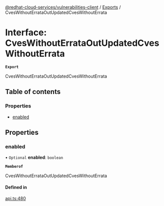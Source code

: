 [@redhat-cloud-services/vulnerabilities-client](../README.md) / [Exports](../modules.md) / CvesWithoutErrataOutUpdatedCvesWithoutErrata

# Interface: CvesWithoutErrataOutUpdatedCvesWithoutErrata

**`Export`**

CvesWithoutErrataOutUpdatedCvesWithoutErrata

## Table of contents

### Properties

- [enabled](CvesWithoutErrataOutUpdatedCvesWithoutErrata.md#enabled)

## Properties

### enabled

• `Optional` **enabled**: `boolean`

**`Memberof`**

CvesWithoutErrataOutUpdatedCvesWithoutErrata

#### Defined in

[api.ts:480](https://github.com/mkholjuraev/javascript-clients/blob/main/packages/vulnerabilities/git-api/api.ts#L480)
